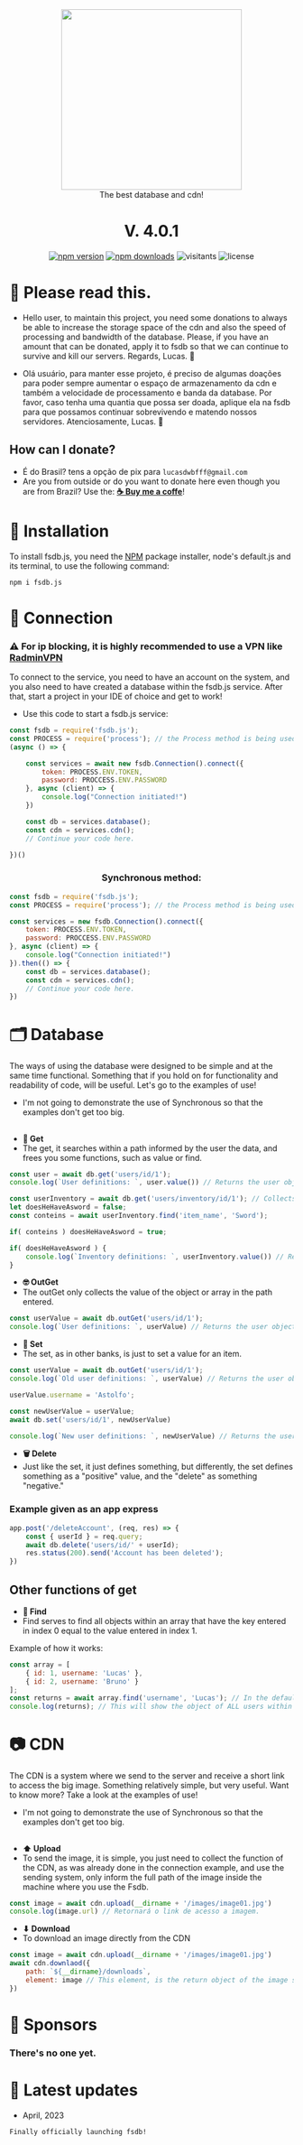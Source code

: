 <div align="center">
    <img src="https://media.discordapp.net/attachments/937082107770077218/1086770314177953905/fsdb.js_logo_completa_.png?width=499&height=281" width="320">
    <br>
    The best database and cdn!
    <h1>V. 4.0.1</h1>
</div>

<p align="center">
    <a href="https://www.npmjs.com/package/fsdb.js"><img src="https://img.shields.io/npm/v/fsdb.js.svg?maxAge=3600" alt="npm version" /></a>
    <a href="https://www.npmjs.com/package/fsdb.js"><img src="https://img.shields.io/npm/dt/fsdb.js.svg?maxAge=3600" alt="npm downloads" /></a>
    <img alt="visitants" src="https://visitor-badge.glitch.me/badge?page_id=lucasFelixSilveira-fsdbjs.visitor-badge" >
    <img alt="license" src="https://img.shields.io/badge/License-Apache_2.0-blue.svg" href="https://img.shields.io/badge/License-Apache_2.0-blue.svg">
</p>

##

# 🙏 Please read this.
- Hello user, to maintain this project, you need some donations to always be able to increase the storage space of the cdn and also the speed of processing and bandwidth of the database. Please, if you have an amount that can be donated, apply it to fsdb so that we can continue to survive and kill our servers. Regards, Lucas. 💜

- Olá usuário, para manter esse projeto, é preciso de algumas doações para poder sempre aumentar o espaço de armazenamento da cdn e também a velocidade de processamento e banda da database. Por favor, caso tenha uma quantia que possa ser doada, aplique ela na fsdb para que possamos continuar sobrevivendo e matendo nossos servidores.  Atenciosamente, Lucas. 💜

## How can I donate?

- É do Brasil? tens a opção de pix para `lucasdwbfff@gmail.com`
- Are you from outside or do you want to donate here even though you are from Brazil? Use the: **[☕ Buy me a coffe](https://www.buymeacoffee.com/lucasdwbffM)**!

##

# 💜 Installation
To install fsdb.js, you need the [NPM](https://www.npmjs.com) package installer, node's default.js and its terminal, to use the following command:
```sh-session
npm i fsdb.js
```

# 📡 Connection

<h3>
    ⚠ For ip blocking, it is highly recommended to use a VPN like <strong><a href="https://www.radmin-vpn.com">RadminVPN</a></strong>
</h3>

To connect to the service, you need to have an account on the system, and you also need to have created a database within the fsdb.js service.
After that, start a project in your IDE of choice and get to work!
- Use this code to start a fsdb.js service:
```js
const fsdb = require('fsdb.js');
const PROCESS = require('process'); // the Process method is being used here, but it's something entirely optional
(async () => {

    const services = await new fsdb.Connection().connect({ 
        token: PROCESS.ENV.TOKEN, 
        password: PROCCESS.ENV.PASSWORD
    }, async (client) => {
        console.log("Connection initiated!")
    })

    const db = services.database(); 
    const cdn = services.cdn();
    // Continue your code here.

})()
```

<h3 align="center">Synchronous method:</h3>

```js
const fsdb = require('fsdb.js');
const PROCESS = require('process'); // the Process method is being used here, but it's something entirely optional

const services = new fsdb.Connection().connect({ 
    token: PROCESS.ENV.TOKEN, 
    password: PROCCESS.ENV.PASSWORD
}, async (client) => {
    console.log("Connection initiated!")
}).then(() => {
    const db = services.database(); 
    const cdn = services.cdn();
    // Continue your code here.
})
```

# 🗂 Database
The ways of using the database were designed to be simple and at the same time functional. Something that if you hold on for functionality and readability of code, will be useful. Let's go to the examples of use!
- I'm not going to demonstrate the use of Synchronous so that the examples don't get too big.
##
- **📃 Get**
- The get, it searches within a path informed by the user the data, and frees you some functions, such as value or find.
```js
const user = await db.get('users/id/1');
console.log(`User definitions: `, user.value()) // Returns the user object.

const userInventory = await db.get('users/inventory/id/1'); // Collects the array from user inventory
let doesHeHaveAsword = false;
const conteins = await userInventory.find('item_name', 'Sword');

if( conteins ) doesHeHaveAsword = true;

if( doesHeHaveAsword ) {
    console.log(`Inventory definitions: `, userInventory.value()) // Returns the inventory array
}
``` 

- **🤓 OutGet**
- The outGet only collects the value of the object or array in the path entered.
```js
const userValue = await db.outGet('users/id/1');
console.log(`User definitions: `, userValue) // Returns the user object.
``` 

- **📜 Set**
- The set, as in other banks, is just to set a value for an item.
```js
const userValue = await db.outGet('users/id/1');
console.log(`Old user definitions: `, userValue) // Returns the user object. (old)

userValue.username = 'Astolfo';

const newUserValue = userValue;
await db.set('users/id/1', newUserValue)

console.log(`New user definitions: `, newUserValue) // Returns the user object. (new)
``` 

- **🗑 Delete**
- Just like the set, it just defines something, but differently, the set defines something as a "positive" value, and the "delete" as something "negative."
### Example given as an app express
```js
app.post('/deleteAccount', (req, res) => {
    const { userId } = req.query;
    await db.delete('users/id/' + userId);
    res.status(200).send('Account has been deleted');
})
``` 

## Other functions of get
- **🔎 Find**
- Find serves to find all objects within an array that have the key entered in index 0 equal to the value entered in index 1.

Example of how it works:
```js
const array = [
    { id: 1, username: 'Lucas' }, 
    { id: 2, username: 'Bruno' }
];
const returns = await array.find('username', 'Lucas'); // In the default javaScript this does not work! ( In the node.js not either! )
console.log(returns); // This will show the object of ALL users within that array who have the Username equal to "Lucas".
```


# 📷 CDN
The CDN is a system where we send to the server and receive a short link to access the big image. Something relatively simple, but very useful. Want to know more? Take a look at the examples of use!
- I'm not going to demonstrate the use of Synchronous so that the examples don't get too big.
##
- **⬆ Upload**
- To send the image, it is simple, you just need to collect the function of the CDN, as was already done in the connection example, and use the sending system, only inform the full path of the image inside the machine where you use the Fsdb.
```js
const image = await cdn.upload(__dirname + '/images/image01.jpg')
console.log(image.url) // Retornará o link de acesso a imagem.
```
- **⬇ Download**
- To download an image directly from the CDN
```js
const image = await cdn.upload(__dirname + '/images/image01.jpg')
await cdn.downlaod({
    path: `${__dirname}/downloads`,
    element: image // This element, is the return object of the image submission
})
```

##
# 💸 Sponsors
### There's no one yet. 

# 📄 Latest updates
- April, 2023
```
Finally officially launching fsdb!
```
